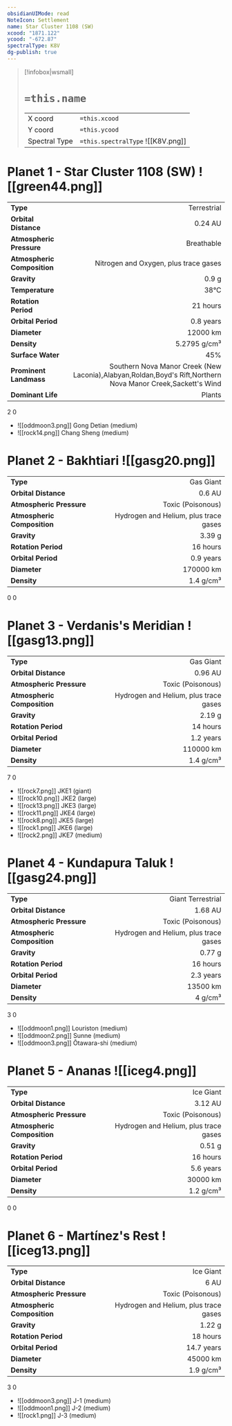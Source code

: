 ```yaml
---
obsidianUIMode: read
NoteIcon: Settlement
name: Star Cluster 1108 (SW)
xcood: "1871.122"
ycood: "-672.87"
spectralType: K8V
dg-publish: true
---
```

> [!infobox|wsmall]
> # `=this.name`
> | | |
> | - | - |
> | X coord | `=this.xcood` |
> | Y coord| `=this.ycood` |
> | Spectral Type | `=this.spectralType` ![[K8V.png]] |

# Planet 1 - Star Cluster 1108 (SW) ![[green44.png]]
|                             |                           |
| --------------------------- | -------------------------:|
| **Type**                    |             Terrestrial |
| **Orbital Distance**        |   0.24 AU |
| **Atmospheric Pressure**    |       Breathable |
| **Atmospheric Composition** |      Nitrogen and Oxygen, plus trace gases |
| **Gravity**                 |        0.9 g |
| **Temperature**             |    38°C |
| **Rotation Period**         |  21 hours |
| **Orbital Period** | 0.8 years |
| **Diameter**                |      12000 km | 
| **Density**                 |    5.2795 g/cm³ |
| **Surface Water**           |           45% | 
| **Prominent Landmass**      |         Southern Nova Manor Creek (New Laconia),Alabyan,Roldan,Boyd's Rift,Northern Nova Manor Creek,Sackett's Wind | 
| **Dominant Life**           |         Plants |



2
0

- ![[oddmoon3.png]] Gong Detian (medium)
- ![[rock14.png]] Chang Sheng (medium)


# Planet 2 - Bakhtiari ![[gasg20.png]]
|                             |                           |
| --------------------------- | -------------------------:|
| **Type**                    |             Gas Giant |
| **Orbital Distance**        |   0.6 AU |
| **Atmospheric Pressure**    |       Toxic (Poisonous) |
| **Atmospheric Composition** |      Hydrogen and Helium, plus trace gases |
| **Gravity**                 |        3.39 g |
| **Rotation Period**         |  16 hours |
| **Orbital Period** | 0.9 years |
| **Diameter**                |      170000 km | 
| **Density**                 |    1.4 g/cm³ |



0
0



# Planet 3 - Verdanis's Meridian ![[gasg13.png]]
|                             |                           |
| --------------------------- | -------------------------:|
| **Type**                    |             Gas Giant |
| **Orbital Distance**        |   0.96 AU |
| **Atmospheric Pressure**    |       Toxic (Poisonous) |
| **Atmospheric Composition** |      Hydrogen and Helium, plus trace gases |
| **Gravity**                 |        2.19 g |
| **Rotation Period**         |  14 hours |
| **Orbital Period** | 1.2 years |
| **Diameter**                |      110000 km | 
| **Density**                 |    1.4 g/cm³ |



7
0

- ![[rock7.png]] JKE1 (giant)
- ![[rock10.png]] JKE2 (large)
- ![[rock13.png]] JKE3 (large)
- ![[rock11.png]] JKE4 (large)
- ![[rock8.png]] JKE5 (large)
- ![[rock1.png]] JKE6 (large)
- ![[rock2.png]] JKE7 (medium)


# Planet 4 - Kundapura Taluk ![[gasg24.png]]
|                             |                           |
| --------------------------- | -------------------------:|
| **Type**                    |             Giant Terrestrial |
| **Orbital Distance**        |   1.68 AU |
| **Atmospheric Pressure**    |       Toxic (Poisonous) |
| **Atmospheric Composition** |      Hydrogen and Helium, plus trace gases |
| **Gravity**                 |        0.77 g |
| **Rotation Period**         |  16 hours |
| **Orbital Period** | 2.3 years |
| **Diameter**                |      13500 km | 
| **Density**                 |    4 g/cm³ |



3
0

- ![[oddmoon1.png]] Louriston (medium)
- ![[oddmoon2.png]] Sunne (medium)
- ![[oddmoon3.png]] Ōtawara-shi (medium)


# Planet 5 - Ananas ![[iceg4.png]]
|                             |                           |
| --------------------------- | -------------------------:|
| **Type**                    |             Ice Giant |
| **Orbital Distance**        |   3.12 AU |
| **Atmospheric Pressure**    |       Toxic (Poisonous) |
| **Atmospheric Composition** |      Hydrogen and Helium, plus trace gases |
| **Gravity**                 |        0.51 g |
| **Rotation Period**         |  16 hours |
| **Orbital Period** | 5.6 years |
| **Diameter**                |      30000 km | 
| **Density**                 |    1.2 g/cm³ |



0
0



# Planet 6 - Martínez's Rest ![[iceg13.png]]
|                             |                           |
| --------------------------- | -------------------------:|
| **Type**                    |             Ice Giant |
| **Orbital Distance**        |   6 AU |
| **Atmospheric Pressure**    |       Toxic (Poisonous) |
| **Atmospheric Composition** |      Hydrogen and Helium, plus trace gases |
| **Gravity**                 |        1.22 g |
| **Rotation Period**         |  18 hours |
| **Orbital Period** | 14.7 years |
| **Diameter**                |      45000 km | 
| **Density**                 |    1.9 g/cm³ |



3
0

- ![[oddmoon3.png]] J-1 (medium)
- ![[oddmoon1.png]] J-2 (medium)
- ![[rock1.png]] J-3 (medium)



